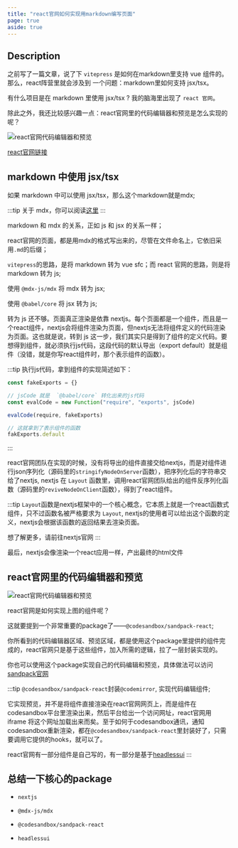 ```yaml
---
title: "react官网如何实现用markdown编写页面"
page: true
aside: true
---
```


## Description 
之前写了一篇文章，说了下 `vitepress` 是如何在markdown里支持 vue 组件的。那么，react阵营里就会涉及到
一个问题：markdown里如何支持 jsx/tsx。

有什么项目是在 markdown 里使用 jsx/tsx ? 我的脑海里出现了 `react 官网`。

除此之外，我还比较感兴趣一点：react官网里的代码编辑器和预览是怎么实现的呢？

![react官网代码编辑器和预览](/react-official-code-editor.png)

[react官网链接](https://react.dev/learn)

## markdown 中使用 jsx/tsx
如果 markdown 中可以使用 jsx/tsx，那么这个markdown就是mdx;

:::tip <TipIcon />
关于 mdx，你可以阅读[这里](https://mdxjs.com/docs/)
:::

markdown 和 mdx 的关系，正如 js 和 jsx 的关系一样；

react官网的页面，都是用mdx的格式写出来的，尽管在文件命名上，它依旧采用`.md`的后缀；

`vitepress`的思路，是将 markdown 转为 vue sfc；而 react 官网的思路，则是将 markdown 转为 js;

使用 `@mdx-js/mdx` 将 mdx 转为 jsx;

使用 `@babel/core` 将 jsx 转为 js;

转为 js 还不够。页面真正渲染是依靠 nextjs。每个页面都是一个组件，而且是一个react组件，nextjs会将组件渲染为页面，但nextjs无法将组件定义的代码渲染为页面。这也就是说，转到 js 这一步，我们其实只是得到了组件的定义代码。要想得到组件，就必须执行js代码，这段代码的默认导出（export default）就是组件（没错，就是你写react组件时，那个表示组件的函数）。

:::tip <TipIcon />
执行js代码，拿到组件的实现简述如下：
```js 
const fakeExports = {}

// jsCode 就是  `@babel/core` 转化出来的js代码
const evalCode = new Function("require", "exports", jsCode)

evalCode(require, fakeExports)

// 这就拿到了表示组件的函数
fakExports.default
```
:::

react官网团队在实现的时候，没有将导出的组件直接交给nextjs，而是对组件进行json序列化（源码里的`stringifyNodeOnServer`函数），把序列化后的字符串交给了nextjs, nextjs 在 `Layout` 函数里，调用react官网团队给出的组件反序列化函数（源码里的`reviveNodeOnClient`函数），得到了react组件。

:::tip <TipIcon />
`Layout`函数是nextjs框架中的一个核心概念，它本质上就是一个react函数式组件，只不过函数名被严格要求为 `Layout`, nextjs的使用者可以给出这个函数的定义，nextjs会根据该函数的返回结果去渲染页面。

想了解更多，请前往nextjs官网
:::

最后，nextjs会像渲染一个react应用一样，产出最终的html文件

## react官网里的代码编辑器和预览
![react官网代码编辑器和预览](/react-official-code-editor)

react官网是如何实现上图的组件呢？

这就要提到一个非常重要的package了——`@codesandbox/sandpack-react`;

你所看到的代码编辑器区域、预览区域，都是使用这个package里提供的组件完成的，react官网只是基于这些组件，加入所需的逻辑，拉了一层封装实现的。

你也可以使用这个package实现自己的代码编辑和预览，具体做法可以访问[sandpack官网](https://sandpack.codesandbox.io/docs/quickstart)

:::tip <TipIcon />
`@codesandbox/sandpack-react`封装`@codemirror`, 实现代码编辑组件;

它实现预览，并不是将组件直接渲染在react官网网页上，而是组件在codesandbox平台里渲染出来，然后平台给出一个访问网址，react官网用 iframe 将这个网址加载出来而矣。至于如何于codesandbox通讯，通知codesandbox重新渲染，都在`@codesandbox/sandpack-react`里封装好了，只需要调用它提供的hooks，就可以了。

react官网有一部分组件是自己写的，有一部分是基于[headlessui](https://headlessui.com/react/menu)
:::

## 总结一下核心的package 

- `nextjs`

- `@mdx-js/mdx`

- `@codesandbox/sandpack-react`

- `headlessui`